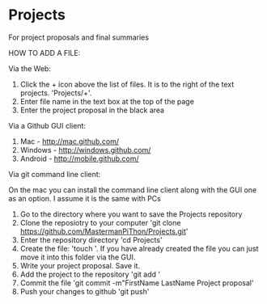 Projects
========

For project proposals and final summaries

HOW TO ADD A FILE:


Via the Web:

1. Click the + icon above the list of files.  It is to the right of the text projects. 'Projects/+'.
2. Enter file name in the text box at the top of the page
3. Enter the project proposal in the black area


Via a Github GUI client:

1. Mac - http://mac.github.com/
2. Windows - http://windows.github.com/
3. Android - http://mobile.github.com/


Via git command line client:

On the mac you can install the command line client along with the GUI one as an option.  I assume it is the same with PCs

1. Go to the directory where you want to save the Projects repository
2. Clone the reposiotry to your computer 'git clone https://github.com/MastermanPiThon/Projects.git'
3. Enter the repository directory 'cd Projects'
4. Create the file: 'touch <fileName>'.  If you have already created the file you can just move it into this folder via the GUI.
5. Write your project proposal.  Save it.
6. Add the project to the repository 'git add <fileName>'
7. Commit the file 'git commit <fileName> -m"FirstName LastName Project proposal'
8. Push your changes to github 'git push'

